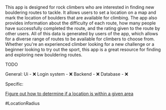 This app is designed for rock climbers who are interested in finding new bouldering routes to tackle. It allows users to set a location on a map and mark the location of boulders that are available for climbing. The app also provides information about the difficulty of each route, how many people have successfully completed the route, and the rating given to the route by other users. All of this data is generated by users of the app, which allows for a diverse range of routes to be available for climbers to choose from. Whether you're an experienced climber looking for a new challenge or a beginner looking to try out the sport, this app is a great resource for finding and exploring new bouldering routes.

TODO

General:
Ui - ❌
Login system - ❌
Backend - ❌
Database - ❌

Specific:

[Figure out how to determine if a location is within a given area](#LocationRadius)




























#LocationRadius

